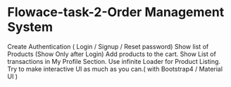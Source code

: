 # Flowace-task-2-Order Management System
Create Authentication ( Login / Signup / Reset password)
Show list of Products (Show Only after Login)
Add products to the cart.
Show List of transactions in My Profile Section.
Use infinite Loader for Product Listing.
Try to make interactive UI as much as you can.( with Bootstrap4 / Material UI )
